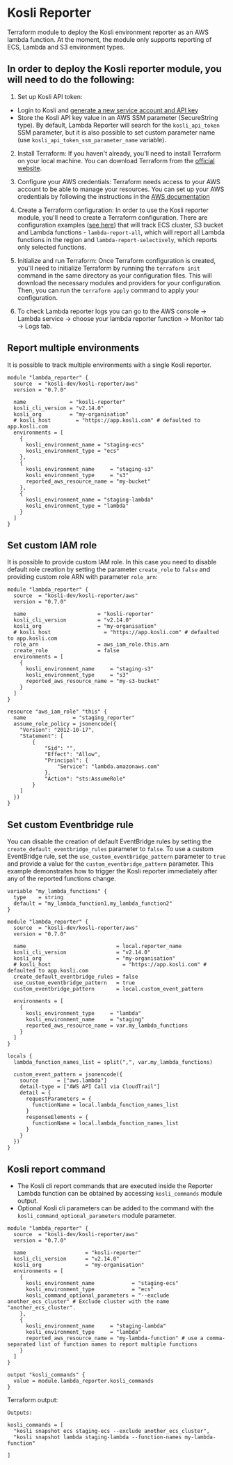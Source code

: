 # Kosli Reporter
Terraform module to deploy the Kosli environment reporter as an AWS lambda function. At the moment, the module only supports reporting of ECS, Lambda and S3 environment types.

## In order to deploy the Kosli reporter module, you will need to do the following:

1. Set up Kosli API token:
  - Login to Kosli and [generate a new service account and API key](https://docs.kosli.com/getting_started/service-accounts/)
  - Store the Kosli API key value in an AWS SSM parameter (SecureString type). By default, Lambda Reporter will search for the `kosli_api_token` SSM parameter, but it is also possible to set custom parameter name (use `kosli_api_token_ssm_parameter_name` variable).

2. Install Terraform: If you haven't already, you'll need to install Terraform on your local machine. You can download Terraform from the [official website](https://www.terraform.io/downloads.html).

3. Configure your AWS credentials: Terraform needs access to your AWS account to be able to manage your resources. You can set up your AWS credentials by following the instructions in the [AWS documentation](https://docs.aws.amazon.com/cli/latest/userguide/cli-chap-configure.html)

4. Create a Terraform configuration: In order to use the Kosli reporter module, you'll need to create a Terraform configuration. There are configuration examples ([see here](https://github.com/kosli-dev/terraform-aws-kosli-reporter/tree/master/examples)) that will track ECS cluster, S3 bucket and Lambda functions - `lambda-report-all`, which will report all Lambda functions in the region and `lambda-report-selectively`, which reports only selected functions.

5. Initialize and run Terraform: Once Terraform configuration is created, you'll need to initialize Terraform by running the `terraform init` command in the same directory as your configuration files. This will download the necessary modules and providers for your configuration. Then, you can run the `terraform apply` command to apply your configuration.

6. To check Lambda reporter logs you can go to the AWS console -> Lambda service -> choose your lambda reporter function -> Monitor tab -> Logs tab.

## Report multiple environments
It is possible to track multiple environments with a single Kosli reporter.

```
module "lambda_reporter" {
  source  = "kosli-dev/kosli-reporter/aws"
  version = "0.7.0"

  name              = "kosli-reporter"
  kosli_cli_version = "v2.14.0"
  kosli_org         = "my-organisation"
  # kosli_host        = "https://app.kosli.com" # defaulted to app.kosli.com
  environments = [
    {
      kosli_environment_name = "staging-ecs"
      kosli_environment_type = "ecs"
    },
    {
      kosli_environment_name     = "staging-s3"
      kosli_environment_type     = "s3"
      reported_aws_resource_name = "my-bucket"
    },
    {
      kosli_environment_name = "staging-lambda"
      kosli_environment_type = "lambda"
    }
  ]
}
```


## Set custom IAM role
It is possible to provide custom IAM role. In this case you need to disable default role creation by setting the parameter `create_role` to `false` and providing custom role ARN with parameter `role_arn`:

```
module "lambda_reporter" {
  source  = "kosli-dev/kosli-reporter/aws"
  version = "0.7.0"

  name                       = "kosli-reporter"
  kosli_cli_version          = "v2.14.0"
  kosli_org                  = "my-organisation"
  # kosli_host                 = "https://app.kosli.com" # defaulted to app.kosli.com
  role_arn                   = aws_iam_role.this.arn
  create_role                = false
  environments = [
    {
      kosli_environment_name     = "staging-s3"
      kosli_environment_type     = "s3"
      reported_aws_resource_name = "my-s3-bucket"
    }
  ]
}

resource "aws_iam_role" "this" {
  name               = "staging_reporter"
  assume_role_policy = jsonencode({
    "Version": "2012-10-17",
    "Statement": [
        {
            "Sid": "",
            "Effect": "Allow",
            "Principal": {
                "Service": "lambda.amazonaws.com"
            },
            "Action": "sts:AssumeRole"
        }
    ]
  })
}
```

## Set custom Eventbridge rule
You can disable the creation of default EventBridge rules by setting the `create_default_eventbridge_rules` parameter to `false`. To use a custom EventBridge rule, set the `use_custom_eventbridge_pattern` parameter to `true` and provide a value for the `custom_eventbridge_pattern` parameter. 
This example demonstrates how to trigger the Kosli reporter immediately after any of the reported functions change.

```
variable "my_lambda_functions" {
  type    = string
  default = "my_lambda_function1,my_lambda_function2"
}

module "lambda_reporter" {
  source  = "kosli-dev/kosli-reporter/aws"
  version = "0.7.0"

  name                             = local.reporter_name
  kosli_cli_version                = "v2.14.0"
  kosli_org                        = "my-organisation"
  # kosli_host                       = "https://app.kosli.com" # defaulted to app.kosli.com
  create_default_eventbridge_rules = false
  use_custom_eventbridge_pattern   = true
  custom_eventbridge_pattern       = local.custom_event_pattern
  
  environments = [
    {
      kosli_environment_type     = "lambda"
      kosli_environment_name     = "staging"
      reported_aws_resource_name = var.my_lambda_functions
    }
  ]
}

locals {
  lambda_function_names_list = split(",", var.my_lambda_functions)

  custom_event_pattern = jsonencode({
    source      = ["aws.lambda"]
    detail-type = ["AWS API Call via CloudTrail"]
    detail = {
      requestParameters = {
        functionName = local.lambda_function_names_list
      }
      responseElements = {
        functionName = local.lambda_function_names_list
      }
    }
  })
}
```

## Kosli report command
- The Kosli cli report commands that are executed inside the Reporter Lambda function can be obtained by accessing `kosli_commands` module output. 
- Optional Kosli cli parameters can be added to the command with the `kosli_command_optional_parameters` module parameter.

```
module "lambda_reporter" {
  source  = "kosli-dev/kosli-reporter/aws"
  version = "0.7.0"

  name                   = "kosli-reporter"
  kosli_cli_version      = "v2.14.0"
  kosli_org              = "my-organisation"
  environments = [
    {
      kosli_environment_name            = "staging-ecs"
      kosli_environment_type            = "ecs"
      kosli_command_optional_parameters = "--exclude another_ecs_cluster" # Exclude cluster with the name "another_ecs_cluster".
    },
    {
      kosli_environment_name     = "staging-lambda"
      kosli_environment_type     = "lambda"
      reported_aws_resource_name = "my-lambda-function" # use a comma-separated list of function names to report multiple functions
    }
  ]
}

output "kosli_commands" {
  value = module.lambda_reporter.kosli_commands
}
```

Terraform output:
```
Outputs:

kosli_commands = [
  "kosli snapshot ecs staging-ecs --exclude another_ecs_cluster",
  "kosli snapshot lambda staging-lambda --function-names my-lambda-function"

]
```
